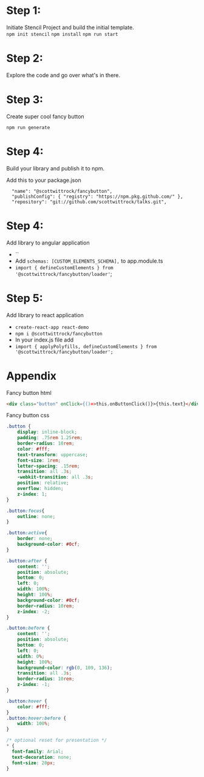 # Step 1:
Initiate Stencil Project and build the initial template.   
`npm init stencil`
`npm install`
`npm run start`

# Step 2:
Explore the code and go over what's in there.

# Step 3: 
Create super cool fancy button

`npm run generate`

# Step 4: 
Build your library and publish it to npm.

Add this to your package.json
```
  "name": "@scottwittrock/fancybutton",
  "publishConfig": { "registry": "https://npm.pkg.github.com/" },
  "repository": "git://github.com/scottwittrock/talks.git",
```

# Step 4: 
Add library to angular application
* ``
* Add `schemas: [CUSTOM_ELEMENTS_SCHEMA],` to app.module.ts
* `import { defineCustomElements } from '@scottwittrock/fancybutton/loader'`;

# Step 5: 
Add library to react application 
* `create-react-app react-demo`
* `npm i @scottwittrock/fancybutton`
* In your index.js file add
* `import { applyPolyfills, defineCustomElements } from '@scottwittrock/fancybutton/loader';`





# Appendix
Fancy button html
```html
<div class="button" onClick={()=>this.onButtonClick()}>{this.text}</div>
```
Fancy button css 
``` css
.button {
    display: inline-block;
    padding: .75rem 1.25rem;
    border-radius: 10rem;
    color: #fff;
    text-transform: uppercase;
    font-size: 1rem;
    letter-spacing: .15rem;
    transition: all .3s;
    -webkit-transition: all .3s;
    position: relative;
    overflow: hidden;
    z-index: 1;
}

.button:focus{
    outline: none;
}

.button:active{
    border: none;
    background-color: #0cf;
}

.button:after {
    content: '';
    position: absolute;
    bottom: 0;
    left: 0;
    width: 100%;
    height: 100%;
    background-color: #0cf;
    border-radius: 10rem;
    z-index: -2;
}

.button:before {
    content: '';
    position: absolute;
    bottom: 0;
    left: 0;
    width: 0%;
    height: 100%;
    background-color: rgb(0, 109, 136);
    transition: all .3s;
    border-radius: 10rem;
    z-index: -1;
}

.button:hover {
    color: #fff;
}
.button:hover:before {
    width: 100%;
}

/* optional reset for presentation */
* {
  font-family: Arial;
  text-decoration: none;
  font-size: 20px;
}
```